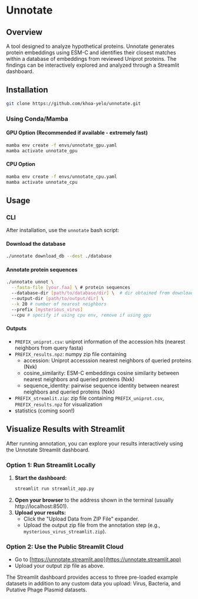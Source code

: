 # Unnotate

## Overview
A tool designed to analyze hypothetical proteins. Unnotate generates protein embeddings using ESM-C and identifies their closest matches within a database of embeddings from reviewed Uniprot proteins. The findings can be interactively explored and analyzed through a Streamlit dashboard.

## Installation
```sh
git clone https://github.com/khoa-yelo/unnotate.git
```

### Using Conda/Mamba


#### GPU Option (Recommended if available - extremely fast)
```sh
mamba env create -f envs/unnotate_gpu.yaml
mamba activate unnotate_gpu
```

#### CPU Option
```sh
mamba env create -f envs/unnotate_cpu.yaml
mamba activate unnotate_cpu
```

## Usage

### CLI
After installation, use the `unnotate` bash script:

#### Download the database
```sh
./unnotate download_db --dest ./database
```

#### Annotate protein sequences
```sh
./unnotate unnot \
  --fasta-file [your.faa] \ # protein sequences
  --database-dir [path/to/database/dir] \  # dir obtained from download_db
  --output-dir [path/to/output/dir] \
  --k 20 # number of nearest neighbors
  --prefix [mysterious_virus]
  --cpu # specify if using cpu env, remove if using gpu 
```

#### Outputs
- `PREFIX_uniprot.csv`: uniprot information of the accession hits (nearest neighbors from query fasta)
- `PREFIX_results.npz`: numpy zip file containing 
    - accession: Uniprot accesssion nearest neighbors of queried proteins (Nxk)
    - cosine_similarity: ESM-C embeddings cosine similarity between nearest neighbors and queried proteins (Nxk)
    - sequence_identity: pairwise sequence identity between nearest neighbors and queried proteins (Nxk)
- `PREFIX_streamlit.zip`: zip file containing `PREFIX_uniprot.csv`, `PREFIX_results.npz` for visualization
- statistics (coming soon!)

## Visualize Results with Streamlit

After running annotation, you can explore your results interactively using the Unnotate Streamlit dashboard.

### Option 1: Run Streamlit Locally

1. **Start the dashboard:**
   ```sh
   streamlit run streamlit_app.py
   ```
2. **Open your browser** to the address shown in the terminal (usually http://localhost:8501).
3. **Upload your results:**
   - Click the "Upload Data from ZIP File" expander.
   - Upload the output zip file from the annotation step (e.g., `mysterious_virus_streamlit.zip`).

### Option 2: Use the Public Streamlit Cloud

- Go to [https://unnotate.streamlit.app](https://unnotate.streamlit.app)
- Upload your output zip file as above.

The Streamlit dashboard provides access to three pre-loaded example datasets in addition to any custom data you upload: Virus, Bacteria, and Putative Phage Plasmid datasets.